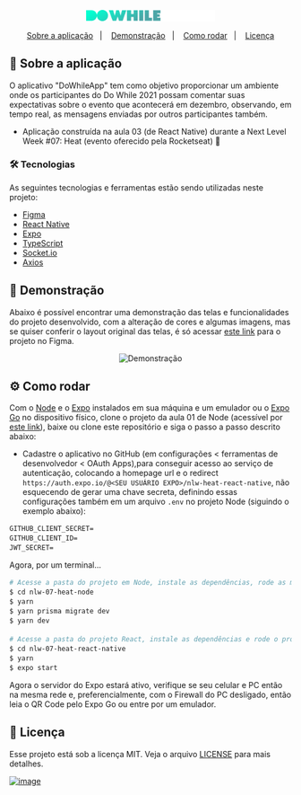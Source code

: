 <p align="center">
  <img alt="Logo DoWhileApp" title="DoWhileApp" src="./DoWhileApp.png" width="230px" />
</p>

<p align="center">
  <a href="#projeto">Sobre a aplicação</a>&nbsp;&nbsp;&nbsp;|&nbsp;&nbsp;&nbsp;
  <a href="#demo">Demonstração</a>&nbsp;&nbsp;&nbsp;|&nbsp;&nbsp;&nbsp;
  <a href="#requisitos">Como rodar</a>&nbsp;&nbsp;&nbsp;|&nbsp;&nbsp;&nbsp;
  <a href="#licenca">Licença</a>
</p>

<span id="projeto">
  
## :bookmark_tabs: Sobre a aplicação
O aplicativo "DoWhileApp" tem como objetivo proporcionar um ambiente onde os participantes do Do While 2021 possam comentar suas 
expectativas sobre o evento que acontecerá em dezembro, observando, em tempo real, as mensagens enviadas por outros participantes também.
- Aplicação construída na aula 03 (de React Native) durante a Next Level Week #07: Heat (evento oferecido pela Rocketseat) 🚀


### :hammer_and_wrench: Tecnologias
As seguintes tecnologias e ferramentas estão sendo utilizadas neste projeto:
- [Figma](http://www.figma.com/)
- [React Native](https://reactnative.dev/)
- [Expo](https://expo.io/)
- [TypeScript](https://www.typescriptlang.org/)
- [Socket.io](https://expo.io/)
- [Axios](https://www.typescriptlang.org/)
  
<span id="demo">
  
## :iphone: Demonstração
Abaixo é possível encontrar uma demonstração das telas e funcionalidades do projeto desenvolvido, com a alteração de cores e algumas imagens, mas se quiser 
conferir o layout original das telas, é só acessar [este link](https://www.figma.com/community/file/1031699316177416916) para o projeto no Figma.
  
<p align="center">
  <img alt="Demonstração" src="./demo.gif" width="230px" />
</p>

<span id="requisitos">

## :gear: Como rodar
Com o [Node](https://nodejs.org/en/) e o [Expo](https://expo.io/) instalados em sua máquina e um emulador ou o [Expo Go](https://expo.io/client) no dispositivo 
físico, clone o projeto da aula 01 de Node (acessível por [este link](https://github.com/MariaGabrielaReis/nlw-07-heat-node)), baixe ou clone este repositório 
e siga o passo a passo descrito abaixo:
- Cadastre o aplicativo no GitHub (em configurações < ferramentas de desenvolvedor < OAuth Apps),para conseguir acesso ao serviço de autenticação, 
colocando a homepage url e o redirect `https://auth.expo.io/@<SEU USUÁRIO EXPO>/nlw-heat-react-native`, não esquecendo de gerar uma chave secreta, definindo 
essas configurações também em um arquivo `.env` no projeto Node (siguindo o exemplo abaixo):
 
```cl
GITHUB_CLIENT_SECRET=
GITHUB_CLIENT_ID=
JWT_SECRET=
```

Agora, por um terminal...
```bash
# Acesse a pasta do projeto em Node, instale as dependências, rode as migrations e rode o projeto
$ cd nlw-07-heat-node
$ yarn
$ yarn prisma migrate dev
$ yarn dev

# Acesse a pasta do projeto React, instale as dependências e rode o projeto
$ cd nlw-07-heat-react-native
$ yarn
$ expo start
```

Agora o servidor do Expo estará ativo, verifique se seu celular e PC então na mesma rede e, preferencialmente, com o Firewall do PC desligado, 
então leia o QR Code pelo Expo Go ou entre por um emulador.

<span id="licenca">

## :page_with_curl: Licença
Esse projeto está sob a licença MIT. Veja o arquivo [LICENSE](LICENSE) para mais detalhes.

[![image](https://img.shields.io/badge/✨%20Maria%20Gabriela%20Reis,%202021-LinkedIn-009973?style=flat-square)](https://www.linkedin.com/in/mariagabrielareis/)
